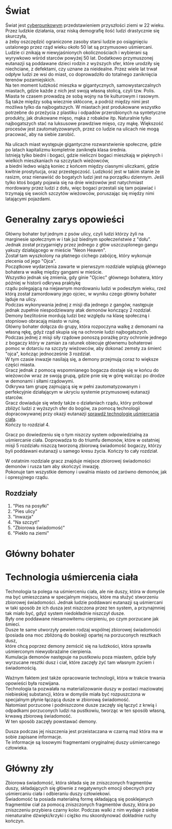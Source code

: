 ﻿# Świat
Świat jest [cyberpunkowym](https://pl.wikipedia.org/wiki/Cyberpunk) przedstawieniem przyszłości ziemi w 22 wieku.  
Przez ludzkie działania, oraz niską demografię ilość ludzi drastycznie się skurczyła,  
a żeby oszczędzić ograniczone zasoby starsi ludzie po osiągnięciu ustalonego przez rząd wieku około 50 lat są przymusowo uśmiercani.
Ludzie ci znikają w niewyjaśnionych okolicznościach i wybierani są wyrywkowo wśród starców powyżej 50 lat.
Dodatkowo przymuszonej eutanazji są poddawane dzieci rodzin z wyższych sfer, które urodziły się niechciane, z defektami, czy uznane za nieidealne.
Przez wiele lat trwał odpływ ludzi ze wsi do miast, co doprowadziło do totalnego zaniknięcia terenów pozamiejskich.  
Na ten moment ludzkość mieszka w gigantycznych, samowystarczalnych miastach, gdzie każde z nich jest swoją własną stolicą, czyli tzw. Polis.  
Miasta te czasem prowadzą ze sobą wojny na tle kulturowym i rasowym.  
Są także między sobą wiecznie skłócone, a podróż między nimi jest możliwa tylko da najbogatszych.
W miastach jest produkowane wszystko potrzebne do przeżycia z plastiku i odpadów przerobionych na syntetyczne produkty, jak drukowane mięso, mąka z robaków itp.
Naturalnie tylko najbogatszych stać na luksusowe prawdziwe mięso, czy mąkę.
Większość procesów jest zautomatyzowanych, przez co ludzie na ulicach nie mogą pracować, aby na siebie zarobić.

Na ulicach miast występuje gigantyczne rozwarstwienie społeczne, gdzie po latach kapitalizmu kompletnie zaniknęła klasa średnia.  
Istnieją tylko biedni i bogaci, gdzie nieliczni bogaci mieszkają w pięknych i wielkich mieszkaniach na szczytach wieżowców,  
a biedni ledwo wiążą koniec z końcem między ciasnymi uliczkami, gdzie kwitnie prostytucja, oraz przestępczość.
Ludzkość jest w takim stanie że rasizm, oraz nienawiść do bogatych ludzi jest na porządku dziennym.
Jeśli tylko ktoś bogaty pojawia się na dnie wieżowów jest natychmiast mordowany przez ludzi z dołu, więc bogaci przestali się tam pojawiać i trzymają się swoich szczytów wieżowców, poruszając się między nimi latającymi pojazdami.

# Generalny zarys opowieści
Główny bohater był jednym z psów ulicy, czyli ludzi którzy żyli na marginesie społecznym w i tak już biednym społeczeństwie z "dołu".  
Jednak został przygarnięty przez jednego z głów uszczuplonego gangu yakuzy działającego w mieście "Neon Heaven".  
Został tam wyszkolony na płatnego cichego zabójcę, który wykonuje zlecenia od jego "Ojca".  
Początkowe wydarzenia zawarte w pierwszym rozdziale wplątują głównego bohatera w walkę między gangami w mieście.  
Wszystko jednak się zmienia, gdy ginie "Ojciec" głównego bohatera, który później w historii odkrywa praktykę  
rządu polegającą na niejawnym mordowaniu ludzi w podeszłym wieku, rzeź którą został zamordowany jego ojciec, w wyniku czego główny bohater ląduje na ulicy.  
Podczas wykonywania jednej z misji dla jednego z gangów, następuje jednak zupełnie niespodziewany atak demonów kończący 2 rozdział.
Demony bezlitośnie mordują ludzi bez względu na klasę społeczną i stopniowo obracają miasto w ruinę.  
Główny bohater dołącza do grupy, która rozpoczyna walkę z demonami na własną rękę, gdyż rząd skupia się na ochronie ludzi najbogatszych.
Podczas jednej z misji siły rządowe ponoszą porażkę przy ochronie jednego z bogaczy który w zamian za ratunek obiecuje głównemu bohaterowi pomoc w dotarciu na szczyty wieżowców, aby dokonać zemsty za śmierć "ojca", kończąc jednocześnie 3 rozdział.  
W tym czasie inwazje nasilają się, a demony przejmują coraz to większe części miasta.  
Gracz jednak z pomocą wspomnianego bogacza dostaje się w końcu do wieżowców wraz ze swoją grupą, gdzie pnie się w górę walcząc po drodze w demonami i siłami rządowymi.  
Odkrywa tam grupę zajmującą się w pełni zautomatyzowanym i perfekcyjnie działającym w ukryciu systemie przymusowej eutanazji starców.  
Gracz dowiaduje się wtedy także o działaniach rządu, który próbował zbliżyć ludzi z wyższych sfer do bogów, za pomocą technologii dopracowywanej przy okazji eutanazji [sprawdź technologię uśmiercania ciała](#technologia-uśmiercenia-ciała).  
Kończy to rozdział 4.

Gracz po dowiedzeniu się o tym niszczy system odpowiedzialną za uśmiercanie ciała.
Doprowadza to do triumfu demonów, które w ostatniej misji 5 rozdziału niszczą tworzoną zbiorową świadomość bogaczy, którzy byli poddawani eutanazji u samego kresu życia.
Kończy to cały rozdział.

W ostatnim rozdziale gracz znajduje miejsce zbiorowej świadomości demonów i rusza tam aby skończyć inwazję.  
Pokonuje tam wszystkie demony i uwalnia miasto od zarówno demonów, jak i opresyjnego rządu.

## Rozdziały
1. "Pies na posyłki"
2. "Pies ulicy"
3. "Inwazja"
4. "Na szczyt!"
5. "Zbiorowa świadomość"
6. "Piekło na ziemi"

# Główny bohater

# Technologia uśmiercenia ciała
Technologia ta polega na uśmierceniu ciała, ale nie duszy, która w domyśle ma być umieszczana w specjalnym miejscu, które ma służyć stworzeniu zbiorowej świadomości.
Jednak ludzie poddawani eutanazji są uśmiercani w taki sposób że ich dusza jest niszczona przez ten system, a przynajmniej tak miało być, gdyż system niedokładnie niszczył dusze.  
Były one  poddawane niesamowitemu cierpieniu, po czym porzucane jak śmieci.  
Dusze te same utworzyły pewien rodzaj wspólnej zbiorowej świadomości (posiada ona moc zbliżoną do boskiej) opartej na porzuconych resztkach dusz,  
które chcą poprzez demony zemścić się na ludzkości, która sprawiła uśmierconym niewyobrażalne cierpienia.  
Kumulacja demonów następuje na pustkowiu poza miastem, gdzie były wyrzucane resztki dusz i ciał, które zaczęły żyć tam własnym życiem i świadomością.

Ważnym faktem jest także opracowanie technologii, która w trakcie trwania opowieści była rozwijana.  
Technologia ta pozwalała na materializowanie duszy w postaci maziowatej niebieskiej substancji, która w domyśle miała być rozpuszczona w specjalnym płynie łączącą dusze w zbiorową świadomość.  
Natomiast porzucone i podniszczone dusze zaczęły się łączyć z krwią i odpadkami porzuconych ludzi na pustkowiu, tworząc w ten sposób własną, krwawą zbiorową świadomość.  
W ten sposób zaczęły powstawać demony.

Dusza podczas jej niszczenia jest przeistaczana w czarną maź która ma w sobie zapisane informacje.  
Te informacje są losowymi fragmentami oryginalnej duszy uśmiercanego człowieka.  

# Główny zły 
Zbiorowa świadomość, która składa się ze zniszczonych fragmentów duszy, składających się głównie z negatywnych emocji obecnych przy uśmiercaniu ciała i odbieraniu duszy człowiekowi.  
Świadomość ta posiada materialną formę składającą się posklejanych fragmentów ciał za pomocą zniszczonych fragmentów duszy, która po zniszczeniu przybiera czarny kolor.
Podczas walki z nim wydaje z siebie nienaturalne dźwięki/krzyki i ciężko mu skoordynować dokładnie ruchy kończyn.
